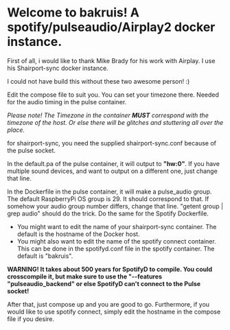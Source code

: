 # Welcome to bakruis! A spotify/pulseaudio/Airplay2 docker instance.

First of all, i would like to thank Mike Brady for his work with Airplay. I use his Shairport-sync docker instance.

I could not have build this without these two awesome person! :)

Edit the compose file to suit you. You can set your timezone there. Needed for the audio timing in the pulse container.

*Please note! The Timezone in the container **MUST** correspond with the timezone of the host. Or else there will be glitches and stuttering all over the place.*

for shairport-sync, you need the supplied shairport-sync.conf because of the pulse socket.

In the default.pa of the pulse container, it will output to **"hw:0"**. If you have multiple sound devices, and want to output on a different one, just change that line.

In the Dockerfile in the pulse container, it will make a pulse_audio group. The default RaspberryPi OS group is 29. It should correspond to that. If somehow your audio group number differs, change that line. "getent group | grep audio" should do the trick.
Do the same for the Spotify Dockerfile.

* You might want to edit the name of your shairport-sync container. The default is the hostname of the Docker host.
* You might also want to edit the name of the spotify connect container. This can be done in the spotifyd.conf file in the spotify container. The default is "bakruis".

**WARNING! It takes about 500 years for SpotifyD to compile. You could crosscompile it, but make sure to use the "--features "pulseaudio_backend" or else SpotifyD can't connect to the Pulse socket!**

After that, just compose up and you are good to go.
Furthermore, if you would like to use spotify connect, simply edit the hostname in the compose file if you desire.
